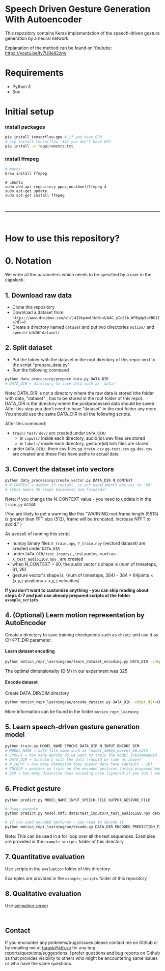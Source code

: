 # Speech Driven Gesture Generation With Autoencoder
This repository contains Keras implementation of the speech-driven gesture generation by a neural network. 

Explanation of the method can be found on Youtube: https://youtu.be/Iv7UBe92zrw

# Requirements

- Python 3
- Sox


# Initial setup

### install packages
```sh
pip install tensorflow-gpu # if you have GPU
# pip install tensorflow  #if you don't have GPU
pip install -r requirements.txt
```

### install ffmpeg
```sh
# macos
brew install ffmpeg
```

```
# ubuntu
sudo add-apt-repository ppa:jonathonf/ffmpeg-4
sudo apt-get update
sudo apt-get install ffmpeg
```


&nbsp;
____________________________________________________________________________________________________________
&nbsp;

# How to use this repository?

# 0. Notation

We write all the parameters which needs to be specified by a user in the capslock.

## 1. Download raw data

- Clone this repository
- Download a dataset from `https://www.dropbox.com/sh/j419kp4m8hkt9nd/AAC_pIcS1b_WFBqUp5ofBG1Ia?dl=0`
- Create a directory named `dataset` and put two directories `motion/` and `speech/` under `dataset/`

## 2. Split dataset

- Put the folder with the dataset in the root directory of this repo: next to the script "prepare_data.py"
- Run the following command

```sh
python data_processing/prepare_data.py DATA_DIR
# DATA_DIR = directory to save data such as 'data/'
```

Note: DATA_DIR is not a directory where the raw data is stored (the folder with data, "dataset" , has to be stored in the root folder of this repo). DATA_DIR is the directory where the postprocessed data should be saved. After this step you don't need to have "dataset" in the root folder any more. 
You should use the same DATA_DIR in all the following scripts.

After this command:
- `train/` `test/` `dev/` are created under `DATA_DIR/`  
  - in `inputs/` inside each directory, audio(id).wav files are stored  
  - in `labels/` inside each directory, gesture(id).bvh files are stored  
- under `DATA_DIR/`,  three csv files `gg-train.csv` `gg-test.csv` `gg-dev.csv` are created and these files have paths to actual data


## 3. Convert the dataset into vectors

```sh
python data_processing/create_vector.py DATA_DIR N_CONTEXT
# N_CONTEXT = number of context, in our experiments was set to '60'
# (this means 30 steps backwards and forwards)
```

Note: if you change the N_CONTEXT value - you need to update it in the `train.py` script.

(You are likely to get a warning like this "WARNING:root:frame length (5513) is greater than FFT size (512), frame will be truncated. Increase NFFT to avoid." )

As a result of running this script
- numpy binary files `X_train.npy`, `Y_train.npy` (vectord dataset) are created under `DATA_DIR`
- under `DATA_DIR/test_inputs/` , test audios, such as `X_test_audio1168.npy` , are created
- when N_CONTEXT = 60, the audio vector's shape is (num of timesteps, 61, 26) 
- gesture vector's shape is（num of timesteps, 384)
  - 384 = 64joints × (x,y,z positions + x,y,z velocities)

**If you don't want to customize anything - you can skip reading about steps 4-7 and just use already prepared scripts at the folder `example_scripts`**

## 4. (Optional) Learn motion representation by AutoEncoder

Create a directory to save training checkpoints such as `chkpt/` and use it as CHKPT_DIR parameter.
#### Learn dataset encoding
```sh
python motion_repr_learning/ae/learn_dataset_encoding.py DATA_DIR -chkpt_dir=CHKPT_DIR -layer1_width=DIM
```

The optimal dimensionality (DIM) in our experiment was 325

#### Encode dataset
Create DATA_DIR/DIM directory
```sh
python motion_repr_learning/ae/encode_dataset.py DATA_DIR -chkpt_dir=CHKPT_DIR -restore=True -pretrain=False -layer1_width=DIM
```

More information can be found in the folder `motion_repr_learning` 


## 5. Learn speech-driven gesture generation model

```sh
python train.py MODEL_NAME EPOCHS DATA_DIR N_INPUT ENCODE DIM
# MODEL_NAME = hdf5 file name such as 'model_500ep_posvel_60.hdf5'
# EPOCHS = how many epochs do we want to train the model (recommended - 100)
# DATA_DIR = directory with the data (should be same as above)
# N_INPUT = how many dimension does speech data have (default - 26)
# ENCODE = weather we train on the encoded gestures (using proposed model) or on just on the gestures as their are (using baseline model)
# DIM = how many dimension does encoding have (ignored if you don't encode)
```

## 6. Predict gesture

```sh
python predict.py MODEL_NAME INPUT_SPEECH_FILE OUTPUT_GESTURE_FILE
```

```sh
# Usage example
python predict.py model.hdf5 data/test_inputs/X_test_audio1168.npy data/test_inputs/predict_1168_20fps.txt
```

```sh
# If you used encoded gestures - you need to decode it
python motion_repr_learning/ae/decode.py DATA_DIR ENCODED_PREDICTION_FILE DECODED_GESTURE_FILE -restore=True -pretrain=False -layer1_width=DIM -chkpt_dir=CHKPT_DIR -batch_size=8 
```


Note: This can be used in a for loop over all the test sequences. Examples are provided in the 
`example_scripts` folder of this directory

## 7. Quantitative evaluation
Use scripts in the `evaluation` folder of this directory.

Examples are provided in the `example_scripts` folder of this repository

## 8. Qualitative evaluation
Use [animation server](https://secret-meadow-14164.herokuapp.com/coordinates.html)

&nbsp;
## Contact
If you encounter any problems/bugs/issues please contact me on Github or by emailing me at tarask@kth.se for any bug reports/questions/suggestions. I prefer questions and bug reports on Github as that provides visibility to others who might be encountering same issues or who have the same questions.
